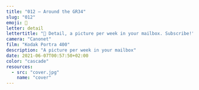 ```yaml
---
title: "012 — Around the GR34"
slug: "012"
emoji: 👀
letter: detail
lettertitle: "👀 Detail, a picture per week in your mailbox. Subscribe!"
camera: "Canonet"
film: "Kodak Portra 400"
description: "A picture per week in your mailbox"
date: 2021-06-07T00:57:50+02:00
color: "cascade"
resources:
  - src: "cover.jpg"
    name: "cover"
---
```

